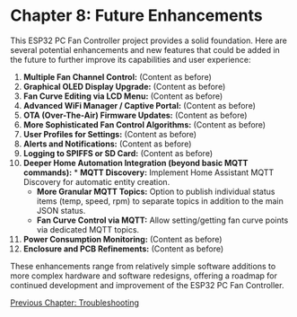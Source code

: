 # **Chapter 8: Future Enhancements**

This ESP32 PC Fan Controller project provides a solid foundation. Here are several potential enhancements and new features that could be added in the future to further improve its capabilities and user experience:

1.  **Multiple Fan Channel Control:** (Content as before)
2.  **Graphical OLED Display Upgrade:** (Content as before)
3.  **Fan Curve Editing via LCD Menu:** (Content as before)
4.  **Advanced WiFi Manager / Captive Portal:** (Content as before)
5.  **OTA (Over-The-Air) Firmware Updates:** (Content as before)
6.  **More Sophisticated Fan Control Algorithms:** (Content as before)
7.  **User Profiles for Settings:** (Content as before)
8.  **Alerts and Notifications:** (Content as before)
9.  **Logging to SPIFFS or SD Card:** (Content as before)
10. **Deeper Home Automation Integration (beyond basic MQTT commands):** * **MQTT Discovery:** Implement Home Assistant MQTT Discovery for automatic entity creation.
    * **More Granular MQTT Topics:** Option to publish individual status items (temp, speed, rpm) to separate topics in addition to the main JSON status.
    * **Fan Curve Control via MQTT:** Allow setting/getting fan curve points via dedicated MQTT topics.
11. **Power Consumption Monitoring:** (Content as before)
12. **Enclosure and PCB Refinements:** (Content as before)

These enhancements range from relatively simple software additions to more complex hardware and software redesigns, offering a roadmap for continued development and improvement of the ESP32 PC Fan Controller.

[Previous Chapter: Troubleshooting](07-troubleshooting.md)
